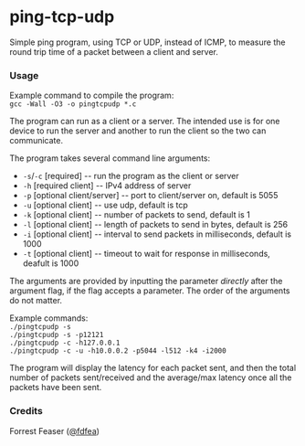 # ping-tcp-udp

Simple ping program, using TCP or UDP, instead of ICMP, to measure the round trip time 
of a packet between a client and server. 

### Usage

Example command to compile the program:  
`gcc -Wall -O3 -o pingtcpudp *.c`

The program can run as a client or a server. The intended use is for one device to 
run the server and another to run the client so the two can communicate. 

The program takes several command line arguments:
* `-s`/`-c` \[required] -- run the program as the client or server
* `-h` \[required client] -- IPv4 address of server
* `-p` \[optional client/server] -- port to client/server on, default is 5055
* `-u` \[optional client] -- use udp, default is tcp
* `-k` \[optional client] -- number of packets to send, default is 1
* `-l` \[optional client] -- length of packets to send in bytes, default is 256
* `-i` \[optional client] -- interval to send packets in milliseconds, default is 1000
* `-t` \[optional client] -- timeout to wait for response in milliseconds, deafult is 1000

The arguments are provided by inputting the parameter *directly* after the argument flag, if the flag accepts a parameter. The order of the arguments do not matter. 

Example commands:  
`./pingtcpudp -s`  
`./pingtcpudp -s -p12121`  
`./pingtcpudp -c -h127.0.0.1`  
`./pingtcpudp -c -u -h10.0.0.2 -p5044 -l512 -k4 -i2000`

The program will display the latency for each packet sent, and then the total number of packets 
sent/received and the average/max latency once all the packets have been sent. 

### Credits

Forrest Feaser ([@fdfea](https://github.com/fdfea))
